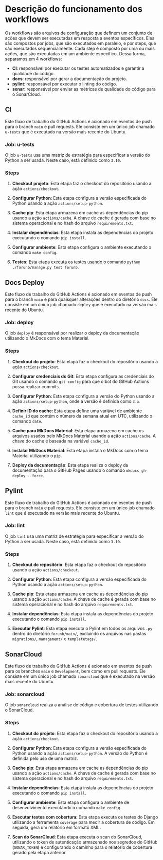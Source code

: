 # Descrição do funcionamento dos workflows
Os workflows são arquivos de configuração que definem um conjunto de ações que devem ser executadas em resposta a eventos específicos. Eles são compostos por jobs, que são executados em paralelo, e por steps, que são executados sequencialmente. Cada step é composto por uma ou mais ações, que são executadas em um ambiente específico. Dessa forma, separamos em 4 workflows:
    
- **CI**: responsável por executar os testes automatizados e garantir a qualidade do código.
- **docs**: responsável por gerar a documentação do projeto.
- **pylint**: responsável por executar o linting do código.
- **sonar**: responsável por enviar as métricas de qualidade do código para o SonarCloud.

## CI

Este fluxo de trabalho do GitHub Actions é acionado em eventos de push para o branch `main` e pull requests. Ele consiste em um único job chamado `u-tests` que é executado na versão mais recente do Ubuntu.

### Job: u-tests

O job `u-tests` usa uma matriz de estratégia para especificar a versão do Python a ser usada. Neste caso, está definido como `3.10`.

### Steps

1. **Checkout projeto**: Esta etapa faz o checkout do repositório usando a ação `actions/checkout`.

2. **Configurar Python**: Esta etapa configura a versão especificada do Python usando a ação `actions/setup-python`.

3. **Cache pip**: Esta etapa armazena em cache as dependências do pip usando a ação `actions/cache`. A chave de cache é gerada com base no sistema operacional e no hash do arquivo `requirements.txt`.

4. **Instalar dependências**: Esta etapa instala as dependências do projeto executando o comando `pip install`.

5. **Configurar ambiente**: Esta etapa configura o ambiente executando o comando `make config`.

6. **Testes**: Esta etapa executa os testes usando o comando `python ./forunb/manage.py test forunb`.


## Docs Deploy

Este fluxo de trabalho do GitHub Actions é acionado em eventos de push para o branch `main` e para quaisquer alterações dentro do diretório `docs`. Ele consiste em um único job chamado `deploy` que é executado na versão mais recente do Ubuntu.

### Job: deploy

O job `deploy` é responsável por realizar o deploy da documentação utilizando o MkDocs com o tema Material.

### Steps

1. **Checkout do projeto**: Esta etapa faz o checkout do repositório usando a ação `actions/checkout`.

2. **Configurar credenciais do Git**: Esta etapa configura as credenciais do Git usando o comando `git config` para que o bot do GitHub Actions possa realizar commits.

3. **Configurar Python**: Esta etapa configura a versão do Python usando a ação `actions/setup-python`, onde a versão é definida como `3.x`.

4. **Definir ID do cache**: Esta etapa define uma variável de ambiente `cache_id` que contém o número da semana atual em UTC, utilizando o comando `date`.

5. **Cache para MkDocs Material**: Esta etapa armazena em cache os arquivos usados pelo MkDocs Material usando a ação `actions/cache`. A chave do cache é baseada na variável `cache_id`.

6. **Instalar MkDocs Material**: Esta etapa instala o MkDocs com o tema Material utilizando o `pip`.

7. **Deploy da documentação**: Esta etapa realiza o deploy da documentação para o GitHub Pages usando o comando `mkdocs gh-deploy --force`.

## Pylint

Este fluxo de trabalho do GitHub Actions é acionado em eventos de push para o branch `main` e pull requests. Ele consiste em um único job chamado `lint` que é executado na versão mais recente do Ubuntu.

### Job: lint

O job `lint` usa uma matriz de estratégia para especificar a versão do Python a ser usada. Neste caso, está definido como `3.10`.

### Steps

1. **Checkout do repositório**: Esta etapa faz o checkout do repositório usando a ação `actions/checkout`.

2. **Configurar Python**: Esta etapa configura a versão especificada do Python usando a ação `actions/setup-python`.

3. **Cache pip**: Esta etapa armazena em cache as dependências do pip usando a ação `actions/cache`. A chave de cache é gerada com base no sistema operacional e no hash do arquivo `requirements.txt`.

4. **Instalar dependências**: Esta etapa instala as dependências do projeto executando o comando `pip install`.

5. **Executar Pylint**: Esta etapa executa o Pylint em todos os arquivos `.py` dentro do diretório `forunb/main/`, excluindo os arquivos nas pastas `migrations/`, `management/` e `templatetags/`.


## SonarCloud

Este fluxo de trabalho do GitHub Actions é acionado em eventos de push para os branches `main` e `Development`, bem como em pull requests. Ele consiste em um único job chamado `sonarcloud` que é executado na versão mais recente do Ubuntu.

### Job: sonarcloud

O job `sonarcloud` realiza a análise de código e cobertura de testes utilizando o SonarCloud.

### Steps

1. **Checkout do projeto**: Esta etapa faz o checkout do repositório usando a ação `actions/checkout`.

2. **Configurar Python**: Esta etapa configura a versão especificada do Python usando a ação `actions/setup-python`. A versão do Python é definida pelo uso de uma matriz.

3. **Cache pip**: Esta etapa armazena em cache as dependências do pip usando a ação `actions/cache`. A chave de cache é gerada com base no sistema operacional e no hash do arquivo `requirements.txt`.

4. **Instalar dependências**: Esta etapa instala as dependências do projeto executando o comando `pip install`.

5. **Configurar ambiente**: Esta etapa configura o ambiente de desenvolvimento executando o comando `make config`.

6. **Executar testes com cobertura**: Esta etapa executa os testes do Django utilizando a ferramenta `coverage` para medir a cobertura de código. Em seguida, gera um relatório em formato XML.

7. **Scan do SonarCloud**: Esta etapa executa o scan do SonarCloud, utilizando o token de autenticação armazenado nos segredos do GitHub (`SONAR_TOKEN`) e configurando o caminho para o relatório de cobertura gerado pela etapa anterior.
